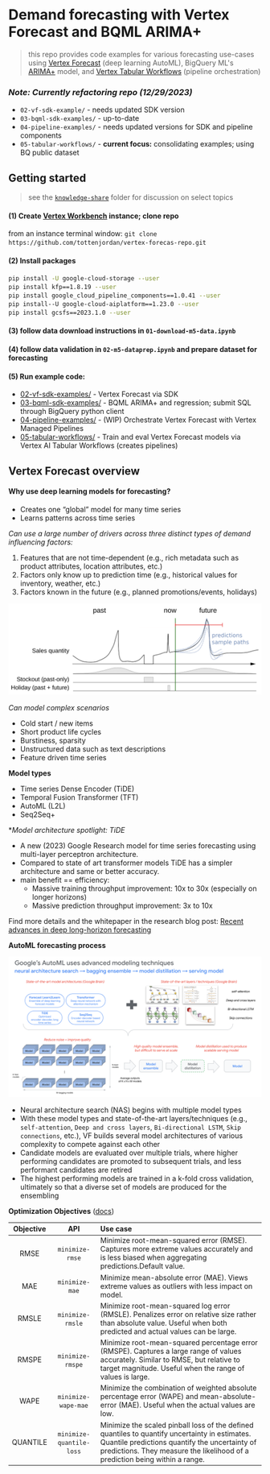 # Demand forecasting with Vertex Forecast and BQML ARIMA+

> this repo provides code examples for various forecasting use-cases using [Vertex Forecast](https://cloud.google.com/vertex-ai/docs/tabular-data/tabular-workflows/forecasting-train) (deep learning AutoML), BigQuery ML's [ARIMA+](https://cloud.google.com/bigquery/docs/reference/standard-sql/bigqueryml-syntax-create-time-series) model, and [Vertex Tabular Workflows](https://cloud.google.com/vertex-ai/docs/tabular-data/tabular-workflows/forecasting) (pipeline orchestration)

### *Note: Currently refactoring repo (12/29/2023)*

* `02-vf-sdk-example/`    - needs updated SDK version
* `03-bqml-sdk-examples/` - up-to-date
* `04-pipeline-examples/` - needs updated versions for SDK and pipeline components
* `05-tabular-workflows/` - **current focus:** consolidating examples; using BQ public dataset

## Getting started

> see the [`knowledge-share`](https://github.com/tottenjordan/vertex-forecas-repo/tree/main/knowledge-share) folder for discussion on select topics

#### (1) Create [Vertex Workbench](https://cloud.google.com/vertex-ai/docs/workbench/introduction) instance; clone repo

from an instance terminal window: `git clone https://github.com/tottenjordan/vertex-forecas-repo.git`

#### (2) Install packages

```bash
pip install -U google-cloud-storage --user
pip install kfp==1.8.19 --user
pip install google_cloud_pipeline_components==1.0.41 --user
pip install--U google-cloud-aiplatform==1.23.0 --user
pip install gcsfs==2023.1.0 --user
```

#### (3) follow data download instructions in `01-download-m5-data.ipynb`

#### (4) follow data validation in `02-m5-dataprep.ipynb` and prepare dataset for forecasting

#### (5) Run example code:

* [02-vf-sdk-examples/](02-vf-sdk-examples/) - Vertex Forecast via SDK
* [03-bqml-sdk-examples/](03-bqml-sdk-examples/) - BQML ARIMA+ and regression; submit SQL through BigQuery python client
* [04-pipeline-examples/](04-pipeline-examples/) - (WIP) Orchestrate Vertex Forecast with Vertex Managed Pipelines
* [05-tabular-workflows/](05-tabular-workflows/) - Train and eval Vertex Forecast models via Vertex AI Tabular Workflows (creates pipelines)


## Vertex Forecast overview

#### Why use deep learning models for forecasting?
* Creates one “global” model for many time series
* Learns patterns across time series

*Can use a large number of drivers across three distinct types of demand influencing factors:*
1. Features that are not time-dependent (e.g., rich metadata such as product attributes, location attributes, etc.)
2. Factors only know up to prediction time (e.g., historical values for inventory, weather, etc.)
3. Factors known in the future  (e.g., planned promotions/events, holidays)

<img src='imgs/complex_covariates.png'>

*Can model complex scenarios*
* Cold start / new items
* Short product life cycles
* Burstiness, sparsity
* Unstructured data such as text descriptions
* Feature driven time series


**Model types**
* Time series Dense Encoder (TiDE)
* Temporal Fusion Transformer (TFT)
* AutoML (L2L)
* Seq2Seq+

**Model architecture spotlight: TiDE*
* A new (2023) Google Research model for time series forecasting using multi-layer perceptron architecture.
* Compared to state of art transformer models TiDE has a simpler architecture and same or better accuracy.
* main benefit == efficiency:
  * Massive training throughput improvement: 10x to 30x (especially on longer horizons)
  * Massive prediction throughput improvement: 3x to 10x
  
Find more details and the whitepaper in the research blog post: [Recent advances in deep long-horizon forecasting](https://ai.googleblog.com/2023/04/recent-advances-in-deep-long-horizon.html)

**AutoML forecasting process**

<img src='imgs/automl_process_highlevel.png'>

* Neural architecture search (NAS) begins with multiple model types
* With these model types and state-of-the-art layers/techniques (e.g., `self-attention`, `Deep and cross layers`, `Bi-directional LSTM`, `Skip connections`, etc.), VF builds several model architectures of various complexity to compete against each other
* Candidate models are evaluated over multiple trials, where higher performing candidates are promoted to subsequent trials, and less performant candidates are retired
* The highest performing models are trained in a k-fold cross validation, ultimately so that a diverse set of models are produced for the ensembling

**Optimization Objectives** ([docs](https://cloud.google.com/vertex-ai/docs/tabular-data/forecasting-parameters#optimization-objectives))

| Objective  | API                      | Use case |
| :--------: | :------------:           | :------------------------------------- |
| RMSE       | `minimize-rmse`          | Minimize root-mean-squared error (RMSE). Captures more extreme values accurately and is less biased when aggregating predictions.Default value. |
| MAE        | `minimize-mae`           | Minimize mean-absolute error (MAE). Views extreme values as outliers with less impact on model. |
| RMSLE      | `minimize-rmsle`         | Minimize root-mean-squared log error (RMSLE). Penalizes error on relative size rather than absolute value. Useful when both predicted and actual values can be large. |
| RMSPE      | `minimize-rmspe`         | Minimize root-mean-squared percentage error (RMSPE). Captures a large range of values accurately. Similar to RMSE, but relative to target magnitude. Useful when the range of values is large. |
| WAPE       | `minimize-wape-mae`      | Minimize the combination of weighted absolute percentage error (WAPE) and mean-absolute-error (MAE). Useful when the actual values are low. |
| QUANTILE   | `minimize-quantile-loss` | Minimize the scaled pinball loss of the defined quantiles to quantify uncertainty in estimates. Quantile predictions quantify the uncertainty of predictions. They measure the likelihood of a prediction being within a range. |


